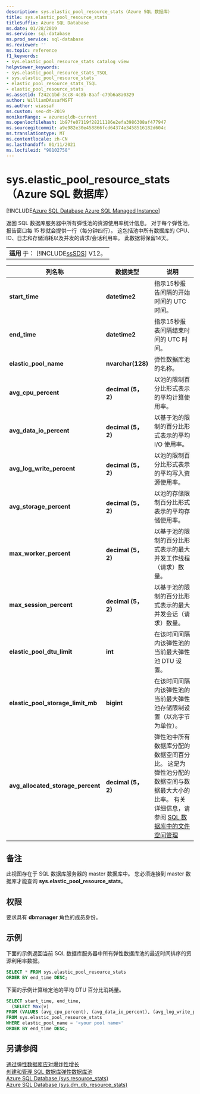 ```yaml
---
description: sys.elastic_pool_resource_stats（Azure SQL 数据库）
title: sys.elastic_pool_resource_stats
titleSuffix: Azure SQL Database
ms.date: 01/28/2019
ms.service: sql-database
ms.prod_service: sql-database
ms.reviewer: ''
ms.topic: reference
f1_keywords:
- sys.elastic_pool_resource_stats catalog view
helpviewer_keywords:
- sys.elastic_pool_resource_stats_TSQL
- sys.elastic_pool_resource_stats
- elastic_pool_resource_stats_TSQL
- elastic_pool_resource_stats
ms.assetid: f242c1bd-3cc8-4c8b-8aaf-c79b6a8a0329
author: WilliamDAssafMSFT
ms.author: wiassaf
ms.custom: seo-dt-2019
monikerRange: = azuresqldb-current
ms.openlocfilehash: 1b97fe07119f28211186e2efa3986308af477947
ms.sourcegitcommit: a9e982e30e458866fcd64374e3458516182d604c
ms.translationtype: MT
ms.contentlocale: zh-CN
ms.lasthandoff: 01/11/2021
ms.locfileid: "98102758"
---
```

# <a name="syselastic_pool_resource_stats-azure-sql-database"></a>sys.elastic_pool_resource_stats（Azure SQL 数据库）
[!INCLUDE[Azure SQL Database Azure SQL Managed Instance](../../includes/applies-to-version/asdb-asdbmi.md)]

  返回 SQL 数据库服务器中所有弹性池的资源使用率统计信息。 对于每个弹性池，报告窗口每 15 秒就会提供一行（每分钟四行）。 这包括池中所有数据库的 CPU、IO、日志和存储消耗以及并发的请求/会话利用率。 此数据将保留14天。 
  
||  
|-|  
|**适用** 于：  [!INCLUDE[ssSDS](../../includes/sssds-md.md)] V12。|  
  
|列名称|数据类型|说明|  
|-----------------|---------------|-----------------|  
|**start_time**|**datetime2**|指示15秒报告间隔的开始时间的 UTC 时间。|  
|**end_time**|**datetime2**|指示15秒报表间隔结束时间的 UTC 时间。|  
|**elastic_pool_name**|**nvarchar(128)**|弹性数据库池的名称。|  
|**avg_cpu_percent**|**decimal (5，2)**|以池的限制百分比形式表示的平均计算使用率。|  
|**avg_data_io_percent**|**decimal (5，2)**|以基于池的限制的百分比形式表示的平均 I/O 使用率。|  
|**avg_log_write_percent**|**decimal (5，2)**|以池的限制百分比形式表示的平均写入资源使用率。|  
|**avg_storage_percent**|**decimal (5，2)**|以池的存储限制百分比形式表示的平均存储使用率。|  
|**max_worker_percent**|**decimal (5，2)**|以基于池的限制的百分比形式表示的最大并发工作线程（请求）数量。|  
|**max_session_percent**|**decimal (5，2)**|以基于池的限制的百分比形式表示的最大并发会话（请求）数量。|  
|**elastic_pool_dtu_limit**|**int**|在该时间间隔内该弹性池的当前最大弹性池 DTU 设置。|  
|**elastic_pool_storage_limit_mb**|**bigint**|在该时间间隔内该弹性池的当前最大弹性池存储限制设置（以兆字节为单位）。|
|**avg_allocated_storage_percent**|**decimal (5，2)**|弹性池中所有数据库分配的数据空间百分比。  这是为弹性池分配的数据空间与数据最大大小的比率。  有关详细信息，请参阅 [SQL 数据库中的文件空间管理](/azure/sql-database/sql-database-file-space-management)|  
  
## <a name="remarks"></a>备注

 此视图存在于 SQL 数据库服务器的 master 数据库中。 您必须连接到 master 数据库才能查询 **sys.elastic_pool_resource_stats**。  
  
## <a name="permissions"></a>权限

 要求具有 **dbmanager** 角色的成员身份。  
  
## <a name="examples"></a>示例

 下面的示例返回当前 SQL 数据库服务器中所有弹性数据库池的最近时间排序的资源利用率数据。  
  
```sql
SELECT * FROM sys.elastic_pool_resource_stats
ORDER BY end_time DESC;  
```

 下面的示例计算给定池的平均 DTU 百分比消耗量。  

```sql
SELECT start_time, end_time,
  (SELECT Max(v)
FROM (VALUES (avg_cpu_percent), (avg_data_io_percent), (avg_log_write_percent)) AS value(v)) AS [avg_DTU_percent]
FROM sys.elastic_pool_resource_stats
WHERE elastic_pool_name = '<your pool name>'
ORDER BY end_time DESC;  
```

## <a name="see-also"></a>另请参阅

 [通过弹性数据库应对爆炸性增长](/azure/azure-sql/database/elastic-pool-overview)   
 [创建和管理 SQL 数据库弹性数据库池](/azure/azure-sql/database/elastic-pool-overview)   
 [Azure SQL Database &#40;sys.resource_stats&#41;](../../relational-databases/system-catalog-views/sys-resource-stats-azure-sql-database.md)   
 [Azure SQL Database &#40;sys.dm_db_resource_stats&#41;](../../relational-databases/system-dynamic-management-views/sys-dm-db-resource-stats-azure-sql-database.md)  
  
